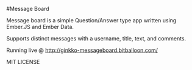 #Message Board  

Message board is a simple Question/Answer type app written using Ember.JS and Ember Data.

Supports distinct messages with a username, title, text, and comments.


Running live @ http://ginkko-messageboard.bitballoon.com/


MIT LICENSE
